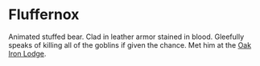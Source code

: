 # Fluffernox

Animated stuffed bear. Clad in leather armor stained in blood. Gleefully speaks of killing all of the goblins if given the chance. Met him at the [Oak Iron Lodge](../../Locations/Oak%20Iron%20Lodge.md).